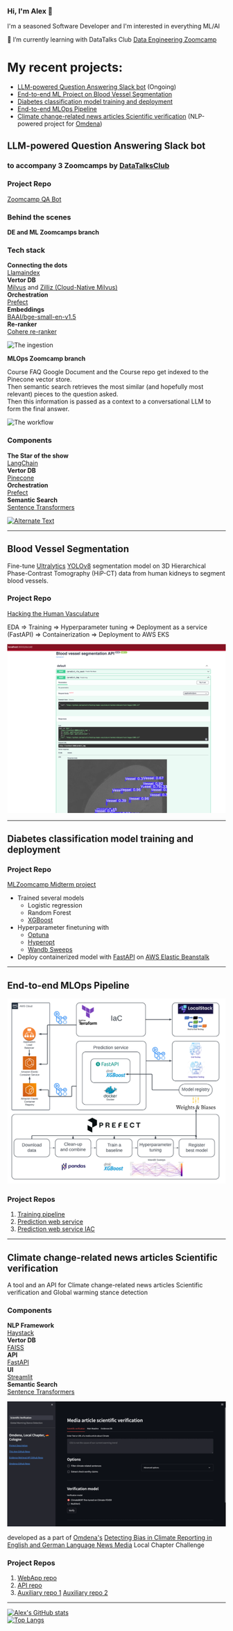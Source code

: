 ### Hi, I'm Alex 👋

I'm a seasoned Software Developer and I'm interested in everything ML/AI

🌱 I’m currently learning with DataTalks Club [Data Engineering Zoomcamp](https://github.com/DataTalksClub/data-engineering-zoomcamp)

# My recent projects:

- [LLM-powered Question Answering Slack bot](#llm-powered-question-answering-slack-bot) (Ongoing)
- [End-to-end ML Project on Blood Vessel Segmentation](#blood-vessel-segmentation)
- [Diabetes classification model training and deployment](#diabetes-classification-model-training-and-deployment)
- [End-to-end MLOps Pipeline](#end-to-end-mlops-pipeline)
- [Climate change-related news articles Scientific verification](#climate-change-related-news-articles-scientific-verification) (NLP-powered project for [Omdena](https://omdena.com/))

   
## LLM-powered Question Answering Slack bot
### to accompany 3 Zoomcamps by [DataTalksClub](https://www.linkedin.com/company/datatalks-club/)

### Project Repo
[Zoomcamp QA Bot](https://github.com/aaalexlit/faq-slack-bot)

### Behind the scenes
**DE and ML Zoomcamps branch**

### Tech stack 
**Connecting the dots**  
[Llamaindex](https://www.llamaindex.ai/)  
**Vertor DB**  
[Milvus](https://milvus.io/) and
[Zilliz (Cloud-Native Milvus)](https://zilliz.com/)  
**Orchestration**  
[Prefect](https://www.prefect.io/)  
**Embeddings**  
[BAAI/bge-small-en-v1.5](https://huggingface.co/BAAI/bge-small-en-v1.5)  
**Re-ranker**  
[Cohere re-ranker](https://cohere.com/rerank)  


![The ingestion](https://github.com/aaalexlit/faq-slack-bot/blob/main/slack_bot_custom_ingestion.png)


**MLOps Zoomcamp branch**

Course FAQ Google Document and the Course repo get indexed to the Pinecone vector store.  
Then semantic search retrieves the most similar (and hopefully most relevant) pieces to the question asked.  
Then this information is passed as a context to a conversational LLM to form the final answer.

![The workflow](https://github.com/aaalexlit/faq-slack-bot/blob/main/Mlops_chatbot_diagram.png)

### Components 
**The Star of the show**  
[LangChain](https://github.com/hwchase17/langchain)  
**Vertor DB**  
[Pinecone](https://www.pinecone.io/)  
**Orchestration**  
[Prefect](https://www.prefect.io/)  
**Semantic Search**  
[Sentence Transformers](https://www.sbert.net/)  

[![Alternate Text](https://cdn.loom.com/sessions/thumbnails/8c80ed43bf2142a19865aeb6d89a3e1e-1688983509551-with-play.gif)](https://www.youtube.com/embed/ZTjrkcQIq6Q "MLOps FAQ Bot Demo")

---
## Blood Vessel Segmentation

Fine-tune [Ultralytics](https://www.ultralytics.com/) [YOLOv8](https://github.com/ultralytics/ultralytics) segmentation model on 
3D Hierarchical Phase-Contrast Tomography (HiP-CT) data from human kidneys to segment blood vessels.

### Project Repo
[Hacking the Human Vasculature](https://github.com/aaalexlit/hacking-human-vasculature)

EDA => Training => Hyperparameter tuning => Deployment as a service (FastAPI) => Containerization => Deployment to AWS EKS

![FastAPI Service screenshot](https://github.com/aaalexlit/hacking-human-vasculature/blob/main/images/openaoi_ui.png?raw=true)

---

## Diabetes classification model training and deployment

### Project Repo
[MLZoomcamp Midterm project](https://github.com/aaalexlit/ml_zoomcamp_midterm_cdc_diabetes)

- Trained several models
  - Logistic regression
  - Random Forest
  - [XGBoost](https://xgboost.ai/)
- Hyperparameter finetuning with
  - [Optuna](https://optuna.org/)
  - [Hyperopt](https://hyperopt.github.io/hyperopt/)
  - [Wandb Sweeps](https://docs.wandb.ai/guides/sweeps)
- Deploy containerized model with [FastAPI](https://fastapi.tiangolo.com/) on [AWS Elastic Beanstalk](https://aws.amazon.com/elasticbeanstalk)

---
## End-to-end MLOps Pipeline

![Workflow diagram](https://github.com/aaalexlit/capitalbikeshare-mlops/blob/main/docs/images/full_diagram_white.png)
### Project Repos
1. [Training pipeline](https://github.com/aaalexlit/capitalbikeshare-mlops)
2. [Prediction web service](https://github.com/aaalexlit/capitalbikeshare-service)
3. [Prediction web service IAC](https://github.com/aaalexlit/capitalbikeshare-service-terraform)

---
## Climate change-related news articles Scientific verification

A tool and an API for Climate change-related news articles Scientific verification and Global warming stance detection

### Components 
**NLP Framework**  
[Haystack](https://haystack.deepset.ai/)  
**Vertor DB**  
[FAISS](https://engineering.fb.com/2017/03/29/data-infrastructure/faiss-a-library-for-efficient-similarity-search/)  
**API**  
[FastAPI](https://fastapi.tiangolo.com/)  
**UI**  
[Streamlit](https://streamlit.io/)  
**Semantic Search**  
[Sentence Transformers](https://www.sbert.net/)  

![Application UI](https://github.com/aaalexlit/cc-omdena-streamlit/blob/main/streamlit_app.gif)

developed as a part of [Omdena's](https://omdena.com/) 
[Detecting Bias in Climate Reporting in English and German Language News Media](https://omdena.com/chapter-challenges/detecting-bias-in-climate-reporting-in-english-and-german-language-news-media/) Local Chapter Challenge

### Project Repos
1. [WebApp repo](https://github.com/aaalexlit/cc-omdena-streamlit)
2. [API repo](https://github.com/aaalexlit/cc-evidences-api)
3. [Auxiliary repo 1](https://github.com/aaalexlit/omdena_climate_change_challenge_notebooks)
   [Auxiliary repo 2](https://github.com/aaalexlit/cc-claim-verification)

---

[![Alex's GitHub stats](https://github-readme-stats.vercel.app/api?username=aaalexlit&count_private=true&show_icons=true)](https://github.com/anuraghazra/github-readme-stats)  
[![Top Langs](https://github-readme-stats.vercel.app/api/top-langs/?username=aaalexlit&size_weight=0&count_weight=1&langs_count=10&layout=compact)](https://github.com/anuraghazra/github-readme-stats)

<!--
**aaalexlit/aaalexlit** is a ✨ _special_ ✨ repository because its `README.md` (this file) appears on your GitHub profile.

Here are some ideas to get you started:

- 🔭 I’m currently working on ...
- 🌱 I’m currently learning ...
- 👯 I’m looking to collaborate on ...
- 🤔 I’m looking for help with ...
- 💬 Ask me about ...
- 📫 How to reach me: ...
- 😄 Pronouns: ...
- ⚡ Fun fact: ...
-->
